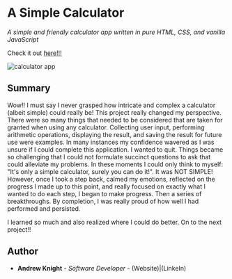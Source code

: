 # A Simple Calculator

*A simple and friendly calculator app written in pure HTML, CSS, and vanilla JavaScript*

Check it out <a href="https://andrew-k191.github.io/calculator-app/">here!!!</a>

<img src="images/calculator_screenshot.png" alt="calculator app">

## Summary

Wow!! I must say I never grasped how intricate and complex a calculator (albeit simple) could really be! This project really changed my perspective. There were so many things that needed to be considered that are taken for granted when using any calculator. Collecting user input, performing arithmetic operations, displaying the result, and saving the result for future use were examples. In many instances my confidence wavered as I was unsure if I could complete this application. I wanted to quit. Things became so challenging that I could not formulate succinct questions to ask that could alleviate my problems. In these moments I could only think to myself: "It's only a simple calculator, surely you can do it!". It was NOT SIMPLE! However, once I took a step back, calmed my emotions, reflected on the progress I made up to this point, and really focused on exactly what I wanted to do each step, I began to make progress. Then a series of breakthroughs. By completion, I was really proud of how well I had performed and persisted. 

I learned so much and also realized where I could do better. On to the next project!!

## Author

* **Andrew Knight** - *Software Developer* - (Website)|(LinkeIn)
